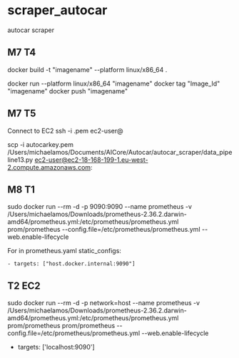 # scraper_autocar
autocar scraper

## M7 T4
  docker build -t "imagename" --platform linux/x86_64 .
  
  docker run --platform linux/x86_64 "imagename"
  docker tag "Image_Id" "imagename"
  docker push "imagename"
  
 ## M7 T5
 Connect to EC2 
 ssh -i <key-pair-name>.pem ec2-user@<public-dns>
  
 scp -i autocarkey.pem /Users/michaelamos/Documents/AICore/Autocar/autocar_scraper/data_pipeline13.py ec2-user@ec2-18-168-199-1.eu-west-2.compute.amazonaws.com:  
  
## M8 T1
sudo docker run --rm -d -p 9090:9090 --name prometheus -v /Users/michaelamos/Downloads/prometheus-2.36.2.darwin-amd64/prometheus.yml:/etc/prometheus/prometheus.yml prom/prometheus --config.file=/etc/prometheus/prometheus.yml --web.enable-lifecycle

  For in prometheus.yaml
  static_configs:
  
    - targets: ["host.docker.internal:9090"]

## T2 EC2 
sudo docker run --rm -d -p network=host --name prometheus -v /Users/michaelamos/Downloads/prometheus-2.36.2.darwin-amd64/prometheus.yml:/etc/prometheus/prometheus.yml prom/prometheus prom/prometheus --config.file=/etc/prometheus/prometheus.yml --web.enable-lifecycle

- targets: ['localhost:9090']
